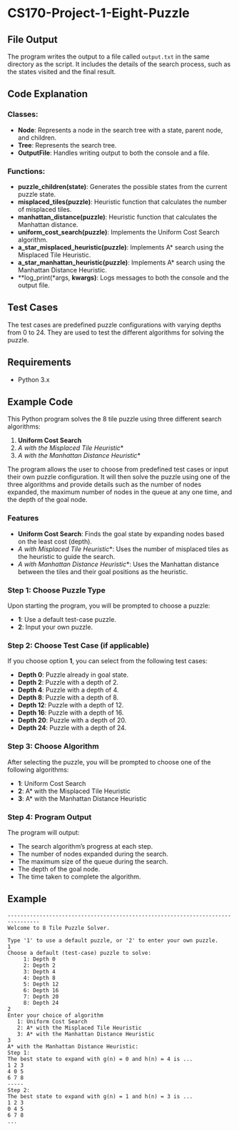 # CS170-Project-1-Eight-Puzzle

## File Output

The program writes the output to a file called `output.txt` in the same directory as the script. It includes the details of the search process, such as the states visited and the final result.

## Code Explanation

### Classes:
- **Node**: Represents a node in the search tree with a state, parent node, and children.
- **Tree**: Represents the search tree.
- **OutputFile**: Handles writing output to both the console and a file.

### Functions:
- **puzzle_children(state)**: Generates the possible states from the current puzzle state.
- **misplaced_tiles(puzzle)**: Heuristic function that calculates the number of misplaced tiles.
- **manhattan_distance(puzzle)**: Heuristic function that calculates the Manhattan distance.
- **uniform_cost_search(puzzle)**: Implements the Uniform Cost Search algorithm.
- **a_star_misplaced_heuristic(puzzle)**: Implements A* search using the Misplaced Tile Heuristic.
- **a_star_manhattan_heuristic(puzzle)**: Implements A* search using the Manhattan Distance Heuristic.
- **log_print(*args, **kwargs)**: Logs messages to both the console and the output file.

## Test Cases

The test cases are predefined puzzle configurations with varying depths from 0 to 24. They are used to test the different algorithms for solving the puzzle.

## Requirements

- Python 3.x


## Example Code

This Python program solves the 8 tile puzzle using three different search algorithms:
1. **Uniform Cost Search**
2. **A* with the Misplaced Tile Heuristic**
3. **A* with the Manhattan Distance Heuristic**

The program allows the user to choose from predefined test cases or input their own puzzle configuration. It will then solve the puzzle using one of the three algorithms and provide details such as the number of nodes expanded, the maximum number of nodes in the queue at any one time, and the depth of the goal node.

### Features

- **Uniform Cost Search**: Finds the goal state by expanding nodes based on the least cost (depth).
- **A* with Misplaced Tile Heuristic**: Uses the number of misplaced tiles as the heuristic to guide the search.
- **A* with Manhattan Distance Heuristic**: Uses the Manhattan distance between the tiles and their goal positions as the heuristic.

### Step 1: Choose Puzzle Type

Upon starting the program, you will be prompted to choose a puzzle:
- **1**: Use a default test-case puzzle.
- **2**: Input your own puzzle.

### Step 2: Choose Test Case (if applicable)

If you choose option **1**, you can select from the following test cases:

- **Depth 0**: Puzzle already in goal state.
- **Depth 2**: Puzzle with a depth of 2.
- **Depth 4**: Puzzle with a depth of 4.
- **Depth 8**: Puzzle with a depth of 8.
- **Depth 12**: Puzzle with a depth of 12.
- **Depth 16**: Puzzle with a depth of 16.
- **Depth 20**: Puzzle with a depth of 20.
- **Depth 24**: Puzzle with a depth of 24.

### Step 3: Choose Algorithm

After selecting the puzzle, you will be prompted to choose one of the following algorithms:
- **1**: Uniform Cost Search
- **2**: A* with the Misplaced Tile Heuristic
- **3**: A* with the Manhattan Distance Heuristic

### Step 4: Program Output

The program will output:
- The search algorithm’s progress at each step.
- The number of nodes expanded during the search.
- The maximum size of the queue during the search.
- The depth of the goal node.
- The time taken to complete the algorithm.

## Example

```text
--------------------------------------------------------------------------------
Welcome to 8 Tile Puzzle Solver.

Type '1' to use a default puzzle, or '2' to enter your own puzzle.
1
Choose a default (test-case) puzzle to solve:
     1: Depth 0
     2: Depth 2
     3: Depth 4
     4: Depth 8
     5: Depth 12
     6: Depth 16
     7: Depth 20
     8: Depth 24
2
Enter your choice of algorithm
   1: Uniform Cost Search
   2: A* with the Misplaced Tile Heuristic
   3: A* with the Manhattan Distance Heuristic
3
A* with the Manhattan Distance Heuristic:
Step 1:
The best state to expand with g(n) = 0 and h(n) = 4 is ...
1 2 3
4 0 5
6 7 8
-----
Step 2:
The best state to expand with g(n) = 1 and h(n) = 3 is ...
1 2 3
0 4 5
6 7 8
...
